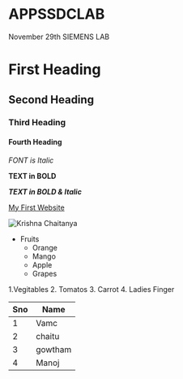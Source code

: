 # APPSSDCLAB
November 29th SIEMENS LAB
# First Heading
## Second Heading
### Third Heading
#### Fourth Heading
*FONT is Italic*

**TEXT in BOLD**

***TEXT in BOLD & Italic***

[My First Website](https://www.wikipedia.org/)

![Krishna Chaitanya](https://media-exp1.licdn.com/dms/image/C5603AQEH0w-GKpNXhg/profile-displayphoto-shrink_100_100/0/1610172785601?e=1641427200&v=beta&t=gAOzdE8KOoCSUozIM-BSmwhB9BshSy4oHl0uUGBLhKs)

* Fruits
  * Orange
  * Mango
  * Apple
  * Grapes

1.Vegitables
    2.    Tomatos
    3.     Carrot
    4.    Ladies Finger  

Sno|Name
----|----
1|Vamc
2|chaitu
3|gowtham
4|Manoj

